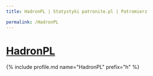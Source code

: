 ```yaml
---
title: HadronPL | Statystyki patronite.pl | Patromierz

permalink: /HadronPL
---
```


# [HadronPL](https://patronite.pl/HadronPL)

{% include profile.md name="HadronPL" prefix="h" %}
